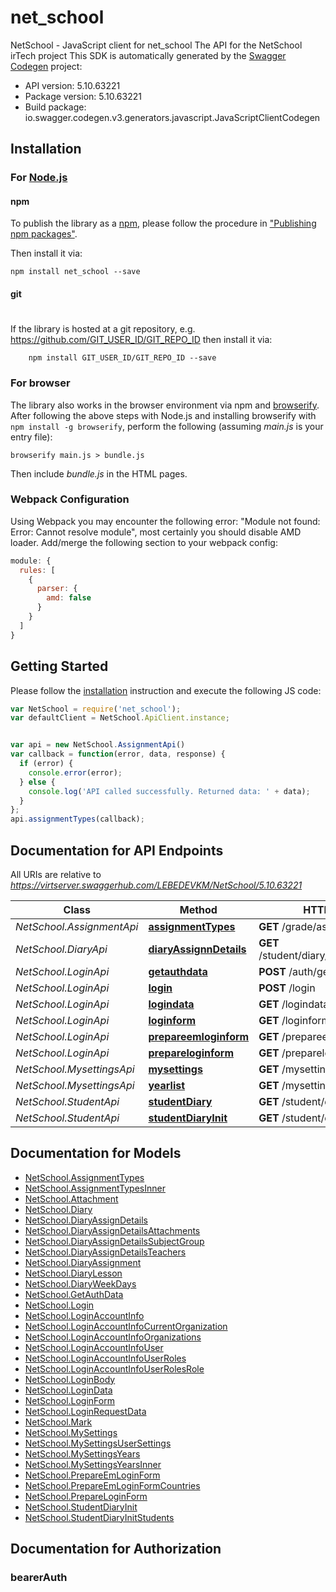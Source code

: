 # net_school

NetSchool - JavaScript client for net_school
The API for the NetSchool irTech project
This SDK is automatically generated by the [Swagger Codegen](https://github.com/swagger-api/swagger-codegen) project:

- API version: 5.10.63221
- Package version: 5.10.63221
- Build package: io.swagger.codegen.v3.generators.javascript.JavaScriptClientCodegen

## Installation

### For [Node.js](https://nodejs.org/)

#### npm

To publish the library as a [npm](https://www.npmjs.com/),
please follow the procedure in ["Publishing npm packages"](https://docs.npmjs.com/getting-started/publishing-npm-packages).

Then install it via:

```shell
npm install net_school --save
```

#### git
#
If the library is hosted at a git repository, e.g.
https://github.com/GIT_USER_ID/GIT_REPO_ID
then install it via:

```shell
    npm install GIT_USER_ID/GIT_REPO_ID --save
```

### For browser

The library also works in the browser environment via npm and [browserify](http://browserify.org/). After following
the above steps with Node.js and installing browserify with `npm install -g browserify`,
perform the following (assuming *main.js* is your entry file):

```shell
browserify main.js > bundle.js
```

Then include *bundle.js* in the HTML pages.

### Webpack Configuration

Using Webpack you may encounter the following error: "Module not found: Error:
Cannot resolve module", most certainly you should disable AMD loader. Add/merge
the following section to your webpack config:

```javascript
module: {
  rules: [
    {
      parser: {
        amd: false
      }
    }
  ]
}
```

## Getting Started

Please follow the [installation](#installation) instruction and execute the following JS code:

```javascript
var NetSchool = require('net_school');
var defaultClient = NetSchool.ApiClient.instance;


var api = new NetSchool.AssignmentApi()
var callback = function(error, data, response) {
  if (error) {
    console.error(error);
  } else {
    console.log('API called successfully. Returned data: ' + data);
  }
};
api.assignmentTypes(callback);
```

## Documentation for API Endpoints

All URIs are relative to *https://virtserver.swaggerhub.com/LEBEDEVKM/NetSchool/5.10.63221*

Class | Method | HTTP request | Description
------------ | ------------- | ------------- | -------------
*NetSchool.AssignmentApi* | [**assignmentTypes**](docs/AssignmentApi.md#assignmentTypes) | **GET** /grade/assignment/types | 
*NetSchool.DiaryApi* | [**diaryAssignnDetails**](docs/DiaryApi.md#diaryAssignnDetails) | **GET** /student/diary/assigns/{assignId} | 
*NetSchool.LoginApi* | [**getauthdata**](docs/LoginApi.md#getauthdata) | **POST** /auth/getdata | 
*NetSchool.LoginApi* | [**login**](docs/LoginApi.md#login) | **POST** /login | 
*NetSchool.LoginApi* | [**logindata**](docs/LoginApi.md#logindata) | **GET** /logindata | 
*NetSchool.LoginApi* | [**loginform**](docs/LoginApi.md#loginform) | **GET** /loginform | 
*NetSchool.LoginApi* | [**prepareemloginform**](docs/LoginApi.md#prepareemloginform) | **GET** /prepareemloginform | 
*NetSchool.LoginApi* | [**prepareloginform**](docs/LoginApi.md#prepareloginform) | **GET** /prepareloginform | 
*NetSchool.MysettingsApi* | [**mysettings**](docs/MysettingsApi.md#mysettings) | **GET** /mysettings | 
*NetSchool.MysettingsApi* | [**yearlist**](docs/MysettingsApi.md#yearlist) | **GET** /mysettings/yearlist | 
*NetSchool.StudentApi* | [**studentDiary**](docs/StudentApi.md#studentDiary) | **GET** /student/diary | 
*NetSchool.StudentApi* | [**studentDiaryInit**](docs/StudentApi.md#studentDiaryInit) | **GET** /student/diary/init | 

## Documentation for Models

 - [NetSchool.AssignmentTypes](docs/AssignmentTypes.md)
 - [NetSchool.AssignmentTypesInner](docs/AssignmentTypesInner.md)
 - [NetSchool.Attachment](docs/Attachment.md)
 - [NetSchool.Diary](docs/Diary.md)
 - [NetSchool.DiaryAssignDetails](docs/DiaryAssignDetails.md)
 - [NetSchool.DiaryAssignDetailsAttachments](docs/DiaryAssignDetailsAttachments.md)
 - [NetSchool.DiaryAssignDetailsSubjectGroup](docs/DiaryAssignDetailsSubjectGroup.md)
 - [NetSchool.DiaryAssignDetailsTeachers](docs/DiaryAssignDetailsTeachers.md)
 - [NetSchool.DiaryAssignment](docs/DiaryAssignment.md)
 - [NetSchool.DiaryLesson](docs/DiaryLesson.md)
 - [NetSchool.DiaryWeekDays](docs/DiaryWeekDays.md)
 - [NetSchool.GetAuthData](docs/GetAuthData.md)
 - [NetSchool.Login](docs/Login.md)
 - [NetSchool.LoginAccountInfo](docs/LoginAccountInfo.md)
 - [NetSchool.LoginAccountInfoCurrentOrganization](docs/LoginAccountInfoCurrentOrganization.md)
 - [NetSchool.LoginAccountInfoOrganizations](docs/LoginAccountInfoOrganizations.md)
 - [NetSchool.LoginAccountInfoUser](docs/LoginAccountInfoUser.md)
 - [NetSchool.LoginAccountInfoUserRoles](docs/LoginAccountInfoUserRoles.md)
 - [NetSchool.LoginAccountInfoUserRolesRole](docs/LoginAccountInfoUserRolesRole.md)
 - [NetSchool.LoginBody](docs/LoginBody.md)
 - [NetSchool.LoginData](docs/LoginData.md)
 - [NetSchool.LoginForm](docs/LoginForm.md)
 - [NetSchool.LoginRequestData](docs/LoginRequestData.md)
 - [NetSchool.Mark](docs/Mark.md)
 - [NetSchool.MySettings](docs/MySettings.md)
 - [NetSchool.MySettingsUserSettings](docs/MySettingsUserSettings.md)
 - [NetSchool.MySettingsYears](docs/MySettingsYears.md)
 - [NetSchool.MySettingsYearsInner](docs/MySettingsYearsInner.md)
 - [NetSchool.PrepareEmLoginForm](docs/PrepareEmLoginForm.md)
 - [NetSchool.PrepareEmLoginFormCountries](docs/PrepareEmLoginFormCountries.md)
 - [NetSchool.PrepareLoginForm](docs/PrepareLoginForm.md)
 - [NetSchool.StudentDiaryInit](docs/StudentDiaryInit.md)
 - [NetSchool.StudentDiaryInitStudents](docs/StudentDiaryInitStudents.md)

## Documentation for Authorization


### bearerAuth


